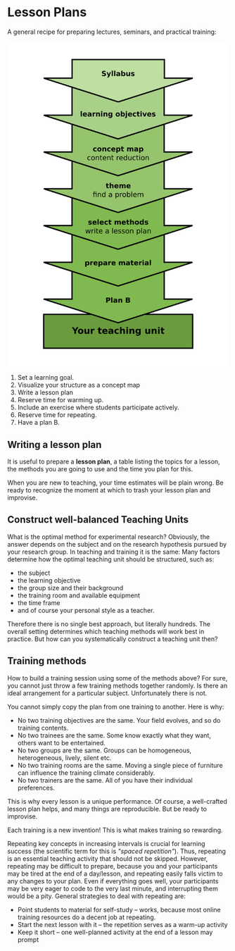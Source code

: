 
# Lesson Plans

A general recipe for preparing lectures, seminars, and practical training:

![seven steps](../images/seven_steps.png)

1. Set a learning goal.
2. Visualize your structure as a concept map
3. Write a lesson plan
4. Reserve time for warming up.
5. Include an exercise where students participate actively.
6. Reserve time for repeating.
7. Have a plan B.

## Writing a lesson plan

It is useful to prepare a **lesson plan**, a table listing the topics for a lesson, the methods you are going to use and the time you plan for this.

When you are new to teaching, your time estimates will be plain wrong. Be ready to recognize the moment at which to trash your lesson plan and improvise.

## Construct well-balanced Teaching Units

What is the optimal method for experimental research? Obviously, the answer depends on the subject and on the research hypothesis pursued by your research group. In teaching and training it is the same: Many factors determine how the optimal teaching unit should be structured, such as:

* the subject
* the learning objective
* the group size and their background
* the training room and available equipment
* the time frame
* and of course your personal style as a teacher.

Therefore there is no single best approach, but literally hundreds. The overall setting determines which teaching methods will work best in practice. But how can you systematically construct a teaching unit then?


## Training methods

How to build a training session using some of the methods above? For sure, you cannot just throw a few training methods together randomly. Is there an ideal arrangement for a particular subject. Unfortunately there is not.

You cannot simply copy the plan from one training to another. Here is why:

* No two training objectives are the same. Your field evolves, and so do training contents.
* No two trainees are the same. Some know exactly what they want, others want to be entertained.
* No two groups are the same. Groups can be homogeneous, heterogeneous, lively, silent etc.
* No two training rooms are the same. Moving a single piece of furniture can influence the training climate considerably.
* No two trainers are the same. All of you have their individual preferences.

This is why every lesson is a unique performance. Of course, a well-crafted lesson plan helps, and many things are reproducible. But be ready to improvise.

Each training is a new invention! This is what makes training so rewarding.

Repeating key concepts in increasing intervals is crucial for learning success (the scientific term for this is *"spaced repetition"*). Thus, repeating is an essential teaching activity that should not be skipped. However, repeating may be difficult to prepare, because you and your participants may be tired at the end of a day/lesson, and repeating easily falls victim to any changes to your plan. Even if everything goes well, your participants may be very eager to code to the very last minute, and interrupting them would be a pity. General strategies to deal with repeating are:

* Point students to material for self-study – works, because most online training resources do a decent job at repeating.
* Start the next lesson with it – the repetition serves as a warm-up activity
* Keep it short – one well-planned activity at the end of a lesson may prompt
